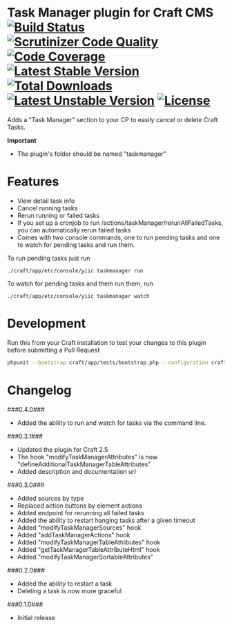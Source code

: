 Task Manager plugin for Craft CMS [![Build Status](https://travis-ci.org/boboldehampsink/taskmanager.svg?branch=develop)](https://travis-ci.org/boboldehampsink/taskmanager) [![Scrutinizer Code Quality](https://scrutinizer-ci.com/g/boboldehampsink/taskmanager/badges/quality-score.png?b=develop)](https://scrutinizer-ci.com/g/boboldehampsink/taskmanager/?branch=develop) [![Code Coverage](https://scrutinizer-ci.com/g/boboldehampsink/taskmanager/badges/coverage.png?b=develop)](https://scrutinizer-ci.com/g/boboldehampsink/taskmanager/?branch=develop) [![Latest Stable Version](https://poser.pugx.org/boboldehampsink/taskmanager/v/stable)](https://packagist.org/packages/boboldehampsink/taskmanager) [![Total Downloads](https://poser.pugx.org/boboldehampsink/taskmanager/downloads)](https://packagist.org/packages/boboldehampsink/taskmanager) [![Latest Unstable Version](https://poser.pugx.org/boboldehampsink/taskmanager/v/unstable)](https://packagist.org/packages/boboldehampsink/taskmanager) [![License](https://poser.pugx.org/boboldehampsink/taskmanager/license)](https://packagist.org/packages/boboldehampsink/taskmanager)
=================

Adds a "Task Manager" section to your CP to easily cancel or delete Craft Tasks.

__Important__  
 - The plugin's folder should be named "taskmanager"

Features
=================
 - View detail task info
 - Cancel running tasks
 - Rerun running or failed tasks
 - If you set up a cronjob to run /actions/taskManager/rerunAllFailedTasks, you can automatically rerun failed tasks
 - Comes with two console commands, one to run pending tasks and one to watch for pending tasks and run them.

To run pending tasks just run

```
./craft/app/etc/console/yiic taskmanager run
```

To watch for pending tasks and them run them, run

```
./craft/app/etc/console/yiic taskmanager watch
```

Development
=================
Run this from your Craft installation to test your changes to this plugin before submitting a Pull Request
```bash
phpunit --bootstrap craft/app/tests/bootstrap.php --configuration craft/plugins/taskmanager/phpunit.xml.dist --coverage-clover coverage.clover craft/plugins/taskmanager/tests
```

Changelog
=================
###0.4.0###
 - Added the ability to run and watch for tasks via the command line.

###0.3.1###
 - Updated the plugin for Craft 2.5
 - The hook "modifyTaskManagerAttributes" is now "defineAdditionalTaskManagerTableAttributes"
 - Added description and documentation url

###0.3.0###
 - Added sources by type
 - Replaced action buttons by element actions
 - Added endpoint for rerunning all failed tasks
 - Added the ability to restart hanging tasks after a given timeout
 - Added "modifyTaskManagerSources" hook
 - Added "addTaskManagerActions" hook
 - Added "modifyTaskManagerTableAttributes" hook
 - Added "getTaskManagerTableAttributeHtml" hook
 - Added "modifyTaskManagerSortableAttributes"

###0.2.0###
 - Added the ability to restart a task
 - Deleting a task is now more graceful

###0.1.0###
 - Initial release

